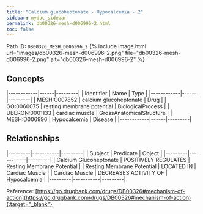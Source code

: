 ```yaml
---
title: "Calcium glucoheptonate - Hypocalcemia - 2"
sidebar: mydoc_sidebar
permalink: db00326-mesh-d006996-2.html
toc: false 
---
```



Path ID: `DB00326_MESH_D006996_2`
{% include image.html url="images/db00326-mesh-d006996-2.png" file="db00326-mesh-d006996-2.png" alt="db00326-mesh-d006996-2" %}

## Concepts

|------------|------|---------|
| Identifier | Name | Type    |
|------------|------|---------|
| MESH:C007852 | calcium glucoheptonate | Drug |
| GO:0060075 | resting membrane potential | BiologicalProcess |
| UBERON:0001133 | cardiac muscle | GrossAnatomicalStructure |
| MESH:D006996 | Hypocalcemia | Disease |
|------------|------|---------|

## Relationships

|---------|-----------|---------|
| Subject | Predicate | Object  |
|---------|-----------|---------|
| Calcium Glucoheptonate | POSITIVELY REGULATES | Resting Membrane Potential |
| Resting Membrane Potential | LOCATED IN | Cardiac Muscle |
| Cardiac Muscle | DECREASES ACTIVITY OF | Hypocalcemia |
|---------|-----------|---------|

Reference: [https://go.drugbank.com/drugs/DB00326#mechanism-of-action](https://go.drugbank.com/drugs/DB00326#mechanism-of-action){:target="_blank"}
